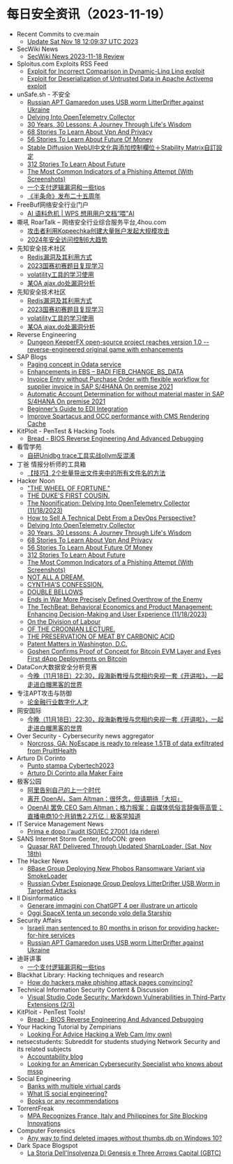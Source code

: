 # 每日安全资讯（2023-11-19）

- Recent Commits to cve:main
  - [Update Sat Nov 18 12:09:37 UTC 2023](https://github.com/trickest/cve/commit/43816927a75d5d963fb4f9d65ba03e47079e5a6c)
- SecWiki News
  - [SecWiki News 2023-11-18 Review](http://www.sec-wiki.com/?2023-11-18)
- Sploitus.com Exploits RSS Feed
  - [Exploit for Incorrect Comparison in Dynamic-Linq Linq exploit](https://sploitus.com/exploit?id=0628E3C3-44C0-5F5A-B560-49E1BFBB5A22&utm_source=rss&utm_medium=rss)
  - [Exploit for Deserialization of Untrusted Data in Apache Activemq exploit](https://sploitus.com/exploit?id=4A3A24A8-60BB-5987-9260-1D3FE5D80BA8&utm_source=rss&utm_medium=rss)
- unSafe.sh - 不安全
  - [Russian APT Gamaredon uses USB worm LitterDrifter against Ukraine](https://buaq.net/go-198841.html)
  - [Delving Into OpenTelemetry Collector](https://buaq.net/go-198855.html)
  - [30 Years, 30 Lessons: A Journey Through Life's Wisdom](https://buaq.net/go-198856.html)
  - [68 Stories To Learn About Vpn And Privacy](https://buaq.net/go-198857.html)
  - [56 Stories To Learn About Future Of Money](https://buaq.net/go-198858.html)
  - [Stable Diffusion WebUI中文化與添加控制欄位＋Stability Matrix自訂設定](https://buaq.net/go-198840.html)
  - [312 Stories To Learn About Future](https://buaq.net/go-198861.html)
  - [The Most Common Indicators of a Phishing Attempt (With Screenshots)](https://buaq.net/go-198864.html)
  - [一个支付逻辑漏洞和一些tips](https://buaq.net/go-198836.html)
  - [《半条命》发布二十五周年](https://buaq.net/go-198843.html)
- FreeBuf网络安全行业门户
  - [AI 语料危机 | WPS 想用用户文档“喂”AI](https://www.freebuf.com/news/384243.html)
- 嘶吼 RoarTalk – 网络安全行业综合服务平台,4hou.com
  - [攻击者利用Kopeechka创建大量账户发起大规模攻击](https://www.4hou.com/posts/9AzP)
  - [2024年安全访问控制6大趋势](https://www.4hou.com/posts/onoN)
- 先知安全技术社区
  - [Redis漏洞及其利用方式](https://xz.aliyun.com/t/13071)
  - [2023国赛初赛题目复现学习](https://xz.aliyun.com/t/13070)
  - [volatility工具的学习使用](https://xz.aliyun.com/t/13067)
  - [某OA ajax.do处漏洞分析](https://xz.aliyun.com/t/13064)
- 先知安全技术社区
  - [Redis漏洞及其利用方式](https://xz.aliyun.com/t/13071)
  - [2023国赛初赛题目复现学习](https://xz.aliyun.com/t/13070)
  - [volatility工具的学习使用](https://xz.aliyun.com/t/13067)
  - [某OA ajax.do处漏洞分析](https://xz.aliyun.com/t/13064)
- Reverse Engineering
  - [Dungeon KeeperFX open-source project reaches version 1.0 -- reverse-engineered original game with enhancements](https://www.reddit.com/r/ReverseEngineering/comments/17xxw8k/dungeon_keeperfx_opensource_project_reaches/)
- SAP Blogs
  - [Paging concept in Odata service](https://blogs.sap.com/2023/11/18/paging-concept-in-odata-service/)
  - [Enhancements in EBS – BADI FIEB_CHANGE_BS_DATA](https://blogs.sap.com/2023/11/18/enhancements-in-ebs-badi-fieb_change_bs_data/)
  - [Invoice Entry without Purchase Order with flexible workflow for supplier invoice in SAP S/4HANA On premise 2021](https://blogs.sap.com/2023/11/18/invoice-entry-without-purchase-order-with-flexible-workflow-for-supplier-invoice-in-sap-s-4hana-on-premise-2021/)
  - [Automatic Account Determination for without material master in SAP S/4HANA On premise 2021](https://blogs.sap.com/2023/11/18/automatic-account-determination-for-without-material-master-in-sap-s-4hana-on-premise-2021/)
  - [Beginner’s Guide to EDI Integration](https://blogs.sap.com/2023/11/18/beginners-guide-to-edi-integration/)
  - [Improve Spartacus and OCC performance with CMS Rendering Cache](https://blogs.sap.com/2023/11/18/improve-spartacus-and-occ-performance-with-cms-rendering-caching/)
- KitPloit - PenTest & Hacking Tools
  - [Bread - BIOS Reverse Engineering And Advanced Debugging](http://www.kitploit.com/2023/11/bread-bios-reverse-engineering-and.html)
- 看雪学苑
  - [自研Unidbg trace工具实战ollvm反混淆](https://mp.weixin.qq.com/s?__biz=MjM5NTc2MDYxMw==&mid=2458528764&idx=1&sn=763f334b243afadb238cb5bb15bfce29&chksm=b18d1b7686fa9260e4c62e93e545b248a66fcde4adb11edc20b96ef526a98e03644af5e02b8b&scene=58&subscene=0#rd)
- 丁爸 情报分析师的工具箱
  - [【技巧】2个批量导出文件夹中的所有文件名的方法](https://mp.weixin.qq.com/s?__biz=MzI2MTE0NTE3Mw==&mid=2651140630&idx=1&sn=7f6ad96a5c439034db9b27ba7f922ecc&chksm=f1af452cc6d8cc3a71ca56a021d41a4e6b9e631015486f0b6cd7fd2987c185d0cefd1023fd5a&scene=58&subscene=0#rd)
- Hacker Noon
  - ["THE WHEEL OF FORTUNE."](https://hackernoon.com/the-wheel-of-fortune?source=rss)
  - [THE DUKE'S FIRST COUSIN.](https://hackernoon.com/the-dukes-first-cousin?source=rss)
  - [The Noonification: Delving Into OpenTelemetry Collector (11/18/2023)](https://hackernoon.com/11-18-2023-noonification?source=rss)
  - [How to Sell A Technical Debt From a DevOps Perspective?](https://hackernoon.com/how-to-sell-a-technical-debt-from-a-devops-perspective?source=rss)
  - [Delving Into OpenTelemetry Collector](https://hackernoon.com/delving-into-opentelemetry-collector?source=rss)
  - [30 Years, 30 Lessons: A Journey Through Life's Wisdom](https://hackernoon.com/30-years-30-lessons-a-journey-through-lifes-wisdom?source=rss)
  - [68 Stories To Learn About Vpn And Privacy](https://hackernoon.com/68-stories-to-learn-about-vpn-and-privacy?source=rss)
  - [56 Stories To Learn About Future Of Money](https://hackernoon.com/56-stories-to-learn-about-future-of-money?source=rss)
  - [312 Stories To Learn About Future](https://hackernoon.com/312-stories-to-learn-about-future?source=rss)
  - [The Most Common Indicators of a Phishing Attempt (With Screenshots)](https://hackernoon.com/the-most-common-indicators-of-a-phishing-attempt-with-screenshots?source=rss)
  - [NOT ALL A DREAM.](https://hackernoon.com/not-all-a-dream?source=rss)
  - [CYNTHIA'S CONFESSION.](https://hackernoon.com/cynthias-confession?source=rss)
  - [DOUBLE BELLOWS](https://hackernoon.com/double-bellows?source=rss)
  - [Ends in War More Precisely Defined
Overthrow of the Enemy](https://hackernoon.com/ends-in-war-more-precisely-defined-overthrow-of-the-enemy?source=rss)
  - [The TechBeat: Behavioral Economics and Product Management: Enhancing Decision-Making and User Experience (11/18/2023)](https://hackernoon.com/11-18-2023-techbeat?source=rss)
  - [On the Division of Labour](https://hackernoon.com/on-the-division-of-labour-egfhwqk?source=rss)
  - [OF THE CROONIAN LECTURE.](https://hackernoon.com/of-the-croonian-lecture?source=rss)
  - [THE PRESERVATION OF MEAT BY CARBONIC ACID](https://hackernoon.com/the-preservation-of-meat-by-carbonic-acid?source=rss)
  - [Patent Matters in Washington, D.C.](https://hackernoon.com/patent-matters-in-washington-dc?source=rss)
  - [Goshen Confirms Proof of Concept for Bitcoin EVM Layer and Eyes First dApp Deployments on Bitcoin](https://hackernoon.com/goshen-confirms-proof-of-concept-for-bitcoin-evm-layer-and-eyes-first-dapp-deployments-on-bitcoin?source=rss)
- DataCon大数据安全分析竞赛
  - [今晚（11月18日）22:30，段海新教授与您相约央视一套《开讲啦》，一起走进白帽黑客的世界](https://mp.weixin.qq.com/s?__biz=MzU5Njg1NzMyNw==&mid=2247487623&idx=1&sn=b18500d3a56ce23d439cb924b87598fb&chksm=fe5d0807c92a81110d5b8c07dccbbc2a78b11aa67e9a7e5bcca745eb1977332b7669a093ac38&scene=58&subscene=0#rd)
- 专注APT攻击与防御
  - [论金融行业数字化人才](https://micropoor.blogspot.com/2023/11/blog-post_18.html)
- 网安国际
  - [今晚（11月18日）22:30，段海新教授与您相约央视一套《开讲啦》，一起走进白帽黑客的世界](https://mp.weixin.qq.com/s?__biz=MzA4ODYzMjU0NQ==&mid=2652314319&idx=1&sn=d3f31756a427a01732b00e6769fbe142&chksm=8bc48741bcb30e57900c2780c23097e31ca713bd7268fde908b882f9230e8812fd1bb42100e6&scene=58&subscene=0#rd)
- Over Security - Cybersecurity news aggregator
  - [Norcross, GA: NoEscape is ready to release 1.5TB of data exfiltrated from PruittHealth](https://www.suspectfile.com/norcross-ga-noescape-is-ready-to-release-1-5tb-of-data-exfiltrated-from-pruitthealth/)
- Arturo Di Corinto
  - [Punto stampa Cybertech2023](https://dicorinto.it/eventi/conferenze/punto-stampa-cybertech2023/)
  - [Arturo Di Corinto alla Maker Faire](https://dicorinto.it/eventi/conferenze/arturo-di-corinto-alla-maker-faire/)
- 极客公园
  - [阿里告别自己的上一个时代](https://mp.weixin.qq.com/s?__biz=MTMwNDMwODQ0MQ==&mid=2653021834&idx=1&sn=f267b483fcb0325d4d7672de6f0f43f1&chksm=7e549b3c4923122a639cff2660b10a1e7ee42d65cdea6182766a5c2cb532d7c0ee4aa5e0c64d&scene=58&subscene=0#rd)
  - [离开 OpenAI，Sam Altman：很怀念，但请期待「大招」](https://mp.weixin.qq.com/s?__biz=MTMwNDMwODQ0MQ==&mid=2653021832&idx=1&sn=bb017df56e741a9711245d068a123217&chksm=7e549b3e4923122830a61c37db0fa6d2a8d2ef397f5650d33c7514ad2dc7e4c6972ffd1a1bb6&scene=58&subscene=0#rd)
  - [OpenAI 罢免 CEO Sam Altman；格力报案：自媒体低俗言辞侮辱高管；直播电商10个月销售2.2万亿｜极客早知道](https://mp.weixin.qq.com/s?__biz=MTMwNDMwODQ0MQ==&mid=2653021832&idx=2&sn=274a0858390b7624ee82ae309565bc1d&chksm=7e549b3e4923122879abed6568a33597afd31961c328ac6fb0d74a787553a3970364937790e3&scene=58&subscene=0#rd)
- IT Service Management News
  - [Prima e dopo l'audit ISO/IEC 27001 (da ridere)](http://blog.cesaregallotti.it/2023/11/prima-e-dopo-laudit-isoiec-27001-da.html)
- SANS Internet Storm Center, InfoCON: green
  - [Quasar RAT Delivered Through Updated SharpLoader, (Sat, Nov 18th)](https://isc.sans.edu/diary/rss/30414)
- The Hacker News
  - [8Base Group Deploying New Phobos Ransomware Variant via SmokeLoader](https://thehackernews.com/2023/11/8base-group-deploying-new-phobos.html)
  - [Russian Cyber Espionage Group Deploys LitterDrifter USB Worm in Targeted Attacks](https://thehackernews.com/2023/11/russian-cyber-espionage-group-deploys.html)
- Il Disinformatico
  - [Generare immagini con ChatGPT 4 per illustrare un articolo](http://attivissimo.blogspot.com/2023/11/generare-immagini-con-chatgpt-4.html)
  - [Oggi SpaceX tenta un secondo volo della Starship](http://attivissimo.blogspot.com/2023/11/oggi-spacex-tenta-un-secondo-volo-della.html)
- Security Affairs
  - [Israeli man sentenced to 80 months in prison for providing hacker-for-hire services](https://securityaffairs.com/154378/cyber-crime/man-spear-phishing-sentenced.html)
  - [Russian APT Gamaredon uses USB worm LitterDrifter against Ukraine](https://securityaffairs.com/154362/apt/gamaredon-apt-litterdrifter-usb.html)
- 迪哥讲事
  - [一个支付逻辑漏洞和一些tips](https://mp.weixin.qq.com/s?__biz=MzIzMTIzNTM0MA==&mid=2247492625&idx=1&sn=ad3648d202a3af0352e1527a2f3b0449&chksm=e8a5ee72dfd26764595c57802dd2d5e1967d2f67fb24983bf86faa3a39521ba313648503db96&scene=58&subscene=0#rd)
- Blackhat Library: Hacking techniques and research
  - [How do hackers make phishing attack pages convincing?](https://www.reddit.com/r/blackhat/comments/17ybsmd/how_do_hackers_make_phishing_attack_pages/)
- Technical Information Security Content & Discussion
  - [Visual Studio Code Security: Markdown Vulnerabilities in Third-Party Extensions (2/3)](https://www.reddit.com/r/netsec/comments/17y7utm/visual_studio_code_security_markdown/)
- KitPloit - PenTest Tools!
  - [Bread - BIOS Reverse Engineering And Advanced Debugging](http://www.kitploit.com/2023/11/bread-bios-reverse-engineering-and.html)
- Your Hacking Tutorial by Zempirians
  - [Looking For Advice Hacking a Web Cam (my own)](https://www.reddit.com/r/HowToHack/comments/17xx94p/looking_for_advice_hacking_a_web_cam_my_own/)
- netsecstudents: Subreddit for students studying Network Security and its related subjects
  - [Accountability blog](https://www.reddit.com/r/netsecstudents/comments/17yhvsk/accountability_blog/)
  - [Looking for an American Cybersecurity Specialist who knows about mssp](https://www.reddit.com/r/netsecstudents/comments/17y14eo/looking_for_an_american_cybersecurity_specialist/)
- Social Engineering
  - [Banks with multiple virtual cards](https://www.reddit.com/r/SocialEngineering/comments/17y436m/banks_with_multiple_virtual_cards/)
  - [What IS social engineering?](https://www.reddit.com/r/SocialEngineering/comments/17y2hdp/what_is_social_engineering/)
  - [Books or any recommendations](https://www.reddit.com/r/SocialEngineering/comments/17xtvhe/books_or_any_recommendations/)
- TorrentFreak
  - [MPA Recognizes France, Italy and Philippines for Site Blocking Innovations](https://torrentfreak.com/mpa-recognizes-france-italy-and-philippines-for-site-blocking-innovations-231118/)
- Computer Forensics
  - [Any way to find deleted images without thumbs.db on Windows 10?](https://www.reddit.com/r/computerforensics/comments/17y6e71/any_way_to_find_deleted_images_without_thumbsdb/)
- Dark Space Blogspot
  - [La Storia Dell'Insolvenza Di Genesis e Three Arrows Capital (GBTC)](http://darkwhite666.blogspot.com/2023/11/la-storia-dellinsolvenza-di-genesis-e.html)

